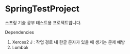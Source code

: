 # SpringTestProject
스프링 기술 공부 테스트용 프로젝트입니다.


Dependencies

1) Xerces2 J : 작업 경로 내 한글 문자가 있을 때 생기는 문제 예방
2) Lombok
